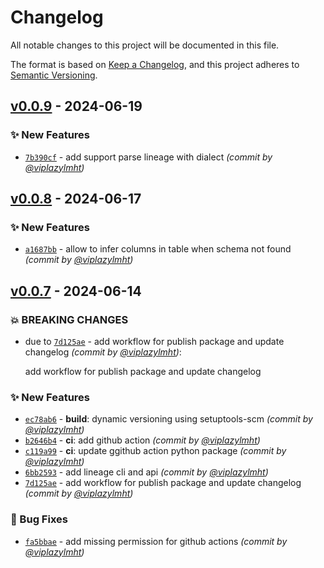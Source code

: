 # Changelog
All notable changes to this project will be documented in this file.

The format is based on [Keep a Changelog](https://keepachangelog.com/en/1.0.0/),
and this project adheres to [Semantic Versioning](https://semver.org/spec/v2.0.0.html).

## [v0.0.9] - 2024-06-19
### :sparkles: New Features
- [`7b390cf`](https://github.com/viplazylmht/sql-datalineage/commit/7b390cf738a18770a84095fe9da147b5b4b20af9) - add support parse lineage with dialect *(commit by [@viplazylmht](https://github.com/viplazylmht))*


## [v0.0.8] - 2024-06-17
### :sparkles: New Features
- [`a1687bb`](https://github.com/viplazylmht/sql-datalineage/commit/a1687bb5c4415f7bebbce91e2c1e7675a6e43fdc) - allow to infer columns in table when schema not found *(commit by [@viplazylmht](https://github.com/viplazylmht))*


## [v0.0.7] - 2024-06-14
### :boom: BREAKING CHANGES
- due to [`7d125ae`](https://github.com/viplazylmht/sql-datalineage/commit/7d125ae072e1b618a467e65a4ae942b10125615c) - add workflow for publish package and update changelog *(commit by [@viplazylmht](https://github.com/viplazylmht))*:

  add workflow for publish package and update changelog


### :sparkles: New Features
- [`ec78ab6`](https://github.com/viplazylmht/sql-datalineage/commit/ec78ab6eca19a80d30fd45885c5fa59171bc0916) - **build**: dynamic versioning using setuptools-scm *(commit by [@viplazylmht](https://github.com/viplazylmht))*
- [`b2646b4`](https://github.com/viplazylmht/sql-datalineage/commit/b2646b4968509915280c610d50e707c638146162) - **ci**: add github action *(commit by [@viplazylmht](https://github.com/viplazylmht))*
- [`c119a99`](https://github.com/viplazylmht/sql-datalineage/commit/c119a99dacc8f63ea3949dadc861f7066efb9466) - **ci**: update ggithub action python package *(commit by [@viplazylmht](https://github.com/viplazylmht))*
- [`6bb2593`](https://github.com/viplazylmht/sql-datalineage/commit/6bb2593d73abc829b5193fa7ef6a354f857d4288) - add lineage cli and api *(commit by [@viplazylmht](https://github.com/viplazylmht))*
- [`7d125ae`](https://github.com/viplazylmht/sql-datalineage/commit/7d125ae072e1b618a467e65a4ae942b10125615c) - add workflow for publish package and update changelog *(commit by [@viplazylmht](https://github.com/viplazylmht))*

### :bug: Bug Fixes
- [`fa5bbae`](https://github.com/viplazylmht/sql-datalineage/commit/fa5bbaeeab67c2d39f2b4d6bd202fa0bb9738764) - add missing permission for github actions *(commit by [@viplazylmht](https://github.com/viplazylmht))*

[v0.0.7]: https://github.com/viplazylmht/sql-datalineage/compare/v0.0.1...v0.0.7
[v0.0.8]: https://github.com/viplazylmht/sql-datalineage/compare/v0.0.7...v0.0.8
[v0.0.9]: https://github.com/viplazylmht/sql-datalineage/compare/v0.0.8...v0.0.9
